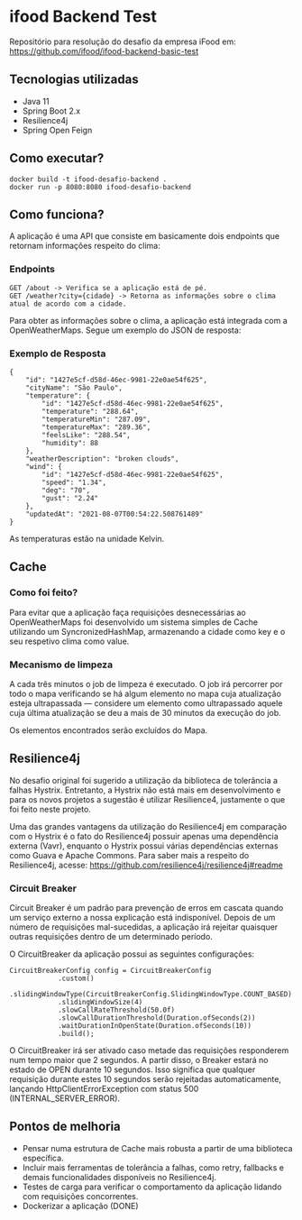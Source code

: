 # ifood Backend Test

Repositório para resolução do desafio da empresa iFood em: https://github.com/ifood/ifood-backend-basic-test

## Tecnologias utilizadas
- Java 11
- Spring Boot 2.x
- Resilience4j
- Spring Open Feign

## Como executar?

    docker build -t ifood-desafio-backend .
    docker run -p 8080:8080 ifood-desafio-backend

## Como funciona?
A aplicação é uma API que consiste em basicamente dois endpoints que retornam informações respeito do clima:

### Endpoints

    GET /about -> Verifica se a aplicação está de pé.
    GET /weather?city={cidade} -> Retorna as informações sobre o clima atual de acordo com a cidade.

Para obter as informações sobre o clima, a aplicação está integrada com a OpenWeatherMaps. Segue um exemplo do JSON de 
resposta:

### Exemplo de Resposta

    {
        "id": "1427e5cf-d58d-46ec-9981-22e0ae54f625",
        "cityName": "São Paulo",
        "temperature": {
            "id": "1427e5cf-d58d-46ec-9981-22e0ae54f625",
            "temperature": "288.64",
            "temperatureMin": "287.09",
            "temperatureMax": "289.36",
            "feelsLike": "288.54",
            "humidity": 88
        },
        "weatherDescription": "broken clouds",
        "wind": {
            "id": "1427e5cf-d58d-46ec-9981-22e0ae54f625",
            "speed": "1.34",
            "deg": "70",
            "gust": "2.24"
        },
        "updatedAt": "2021-08-07T00:54:22.508761489"
    }

As temperaturas estão na unidade Kelvin.

## Cache

### Como foi feito?

Para evitar que a aplicação faça requisições desnecessárias ao OpenWeatherMaps foi desenvolvido um sistema simples de 
Cache utilizando um SyncronizedHashMap, armazenando a cidade como key e o seu respetivo clima como value. 

### Mecanismo de limpeza 
A cada três minutos o job de limpeza é executado. O job irá percorrer por todo o mapa verificando se há algum elemento 
no mapa cuja atualização esteja ultrapassada — considere um elemento como ultrapassado aquele cuja última 
atualização se deu a mais de 30 minutos da execução do job.

Os elementos encontrados serão excluídos do Mapa.

## Resilience4j
No desafio original foi sugerido a utilização da biblioteca de tolerância a falhas Hystrix. Entretanto, a Hystrix não 
está mais em desenvolvimento e para os novos projetos a sugestão é utilizar Resilience4, justamente o que foi feito 
neste projeto.

Uma das grandes vantagens da utilização do Resilience4j em comparação com o Hystrix é o fato do Resilience4j possuir 
apenas uma dependência externa (Vavr), enquanto o Hystrix possui várias dependências externas como Guava e Apache 
Commons. Para saber mais a respeito do Resilience4j, acesse: https://github.com/resilience4j/resilience4j#readme

### Circuit Breaker

Circuit Breaker é um padrão para prevenção de erros em cascata quando um serviço externo a nossa explicação está 
indisponível. Depois de um número de requisições mal-sucedidas, a aplicação irá rejeitar quaisquer outras requisições
dentro de um determinado período.

O CircuitBreaker da aplicação possui as seguintes configurações: 

    CircuitBreakerConfig config = CircuitBreakerConfig
                .custom()
                .slidingWindowType(CircuitBreakerConfig.SlidingWindowType.COUNT_BASED)
                .slidingWindowSize(4)
                .slowCallRateThreshold(50.0f)
                .slowCallDurationThreshold(Duration.ofSeconds(2))
                .waitDurationInOpenState(Duration.ofSeconds(10))
                .build();

O CircuitBreaker irá ser ativado caso metade das requisições responderem num tempo maior que 2 segundos. A partir disso,
o Breaker estará no estado de OPEN durante 10 segundos. Isso significa que qualquer requisição durante estes 10 segundos
serão rejeitadas automaticamente, lançando HttpClientErrorException com status 500 (INTERNAL_SERVER_ERROR).

## Pontos de melhoria

- Pensar numa estrutura de Cache mais robusta a partir de uma biblioteca específica.
- Incluir mais ferramentas de tolerância a falhas, como retry, fallbacks e demais funcionalidades disponíveis no 
  Resilience4j.
- Testes de carga para verificar o comportamento da aplicação lidando com requisições concorrentes.
- Dockerizar a aplicação (DONE)